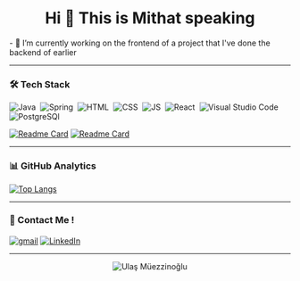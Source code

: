 <h1 align="center">Hi 👋 This is Mithat speaking</h1>
- 🔭 I’m currently working on the frontend of a project that I've done the backend of earlier

<hr class="dotted">

### 🛠 Tech Stack
![Java](https://img.shields.io/badge/-Java-05122A?style=for-the-badge&logo=java&logoColor=E06C00)&nbsp;
![Spring](https://img.shields.io/badge/Spring-05122A?style=for-the-badge&logo=spring&logoColor=72AC41)&nbsp;
![HTML](https://img.shields.io/badge/-HTML-05122A?style=for-the-badge&logo=HTML5&logoColor=E34F26)&nbsp;
![CSS](https://img.shields.io/badge/-CSS-05122A?style=for-the-badge&logo=CSS3&logoColor=268FC9)&nbsp;
![JS](https://img.shields.io/badge/-Javascript-05122A?style=for-the-badge&logo=javascript)&nbsp;
![React](https://img.shields.io/badge/-React-05122A?style=for-the-badge&logo=react)&nbsp;
![Visual Studio Code](https://img.shields.io/badge/-Visual%20Studio%20Code-05122A?style=for-the-badge&logo=visual-studio-code&logoColor=007ACC)&nbsp;
![PostgreSQl](https://img.shields.io/badge/Postgre%20Sql-05122A?style=for-the-badge&logo=postgresql)&nbsp;

[![Readme Card](https://github-readme-stats.vercel.app/api/pin/?username=w1that&repo=store-api-app)](https://github.com/w1that/store-api-app)
[![Readme Card](https://github-readme-stats.vercel.app/api/pin/?username=w1that&repo=Car-Rental-with-Java)](https://github.com/w1that/Car-Rental-with-Java)


<hr class="dotted">

### 📊 GitHub Analytics  

[![Top Langs](https://github-readme-stats.vercel.app/api/top-langs/?username=w1that&layout=compact)](https://github.com/w1that/github-readme-stats)


<hr class="dotted">


 


### 📩 Contact Me ! 

<a href="mailto:marmarisco860@gmail.com" target="blank"><img align="center" src="https://img.shields.io/badge/Gmail-D14836?style=for-the-badge&logo=gmail&logoColor=white" alt="gmail" /></a>
<a href="https://www.linkedin.com/in/mithat-akbulut-5221401b3/" target="blank"><img align="center" src="https://img.shields.io/badge/LinkedIn-0077B5?style=for-the-badge&logo=linkedin&logoColor=white" alt="LinkedIn" /></a>

<hr class="dotted">
<p align="center"> <img src="https://komarev.com/ghpvc/?username=w1that&label=Profile%20Views&color=237b5e&style=flat-square" alt="Ulaş Müezzinoğlu" /> </p>

